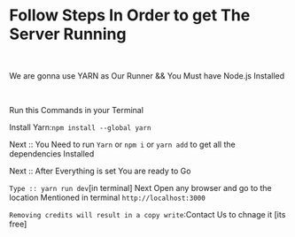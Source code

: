<h1>Follow Steps In Order to get The Server Running</h1><br />
<p>We are gonna use YARN as Our Runner && You Must have Node.js Installed </p><br />

<p>Run this Commands in your Terminal</p>
Install Yarn:<code>npm install --global yarn</code>

Next :: You Need to run ```Yarn``` or ```npm i``` or ```yarn add``` to get all the dependencies Installed

Next :: After Everything is set You are ready to Go 

```Type :: yarn run dev```[in terminal]
Next Open any browser and go to the location Mentioned in terminal
```http://localhost:3000```


```Removing credits will result in a copy write```:Contact Us to chnage it [its free]
